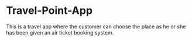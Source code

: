 # Travel-Point-App
This is a travel app where the customer can choose the place as he or she has been given an air ticket booking system.
